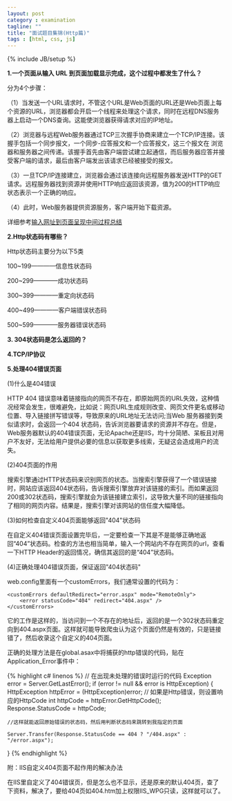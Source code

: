 ```yaml
---
layout: post
category : examination
tagline: ""
title: "面试题目集锦(Http篇)"
tags : [html, css, js]
---
```

{% include JB/setup %}

**1.一个页面从输入 URL 到页面加载显示完成，这个过程中都发生了什么？**

分为4个步骤：

（1）当发送一个URL请求时，不管这个URL是Web页面的URL还是Web页面上每个资源的URL，浏览器都会开启一个线程来处理这个请求，同时在远程DNS服务器上启动一个DNS查询。这能使浏览器获得请求对应的IP地址。

（2）浏览器与远程Web服务器通过TCP三次握手协商来建立一个TCP/IP连接。该握手包括一个同步报文，一个同步-应答报文和一个应答报文，这三个报文在 浏览器和服务器之间传递。该握手首先由客户端尝试建立起通信，而后服务器应答并接受客户端的请求，最后由客户端发出该请求已经被接受的报文。

（3）一旦TCP/IP连接建立，浏览器会通过该连接向远程服务器发送HTTP的GET请求。远程服务器找到资源并使用HTTP响应返回该资源，值为200的HTTP响应状态表示一个正确的响应。

（4）此时，Web服务器提供资源服务，客户端开始下载资源。

详细参考[输入网址到页面呈现中间过程总结](http://tim-ju.github.io/notes/2015/03/18/1/)

**2.Http状态码有哪些？**

Http状态码主要分为以下5类

100~199————信息性状态码

200~299————成功状态码

300~399————重定向状态码

400~499————客户端错误状态码

500~599————服务器错误状态码


**3. 304状态码是怎么返回的？**

**4.TCP/IP协议**

**5.处理404错误页面**

(1)什么是404错误

HTTP 404 错误意味着链接指向的网页不存在，即原始网页的URL失效，这种情况经常会发生，很难避免，比如说：网页URL生成规则改变、网页文件更名或移动位置、导入链接拼写错误等，导致原来的URL地址无法访问;当Web 服务器接到类似请求时，会返回一个404 状态码，告诉浏览器要请求的资源并不存在。但是，Web服务器默认的404错误页面，无论Apache还是IIS，均十分简陋、呆板且对用户不友好，无法给用户提供必要的信息以获取更多线索，无疑这会造成用户的流失。

(2)404页面的作用

搜索引擎通过HTTP状态码来识别网页的状态。当搜索引擎获得了一个错误链接时，网站应该返回404状态码，告诉搜索引擎放弃对该链接的索引。而如果返回200或302状态码，搜索引擎就会为该链接建立索引，这导致大量不同的链接指向了相同的网页内容。结果是，搜索引擎对该网站的信任度大幅降低。

(3)如何检查自定义404页面能够返回"404"状态码

在自定义404错误页面设置完毕后，一定要检查一下其是不是能够正确地返回“404”状态码。检查的方法也相当简单，输入一个网站内不存在网页的url，查看一下HTTP Header的返回情况，确信其返回的是“404”状态码。

(4)正确处理404错误页面，保证返回"404状态码"

web.config里面有一个customErrors，我们通常设置的代码为：

	<customErrors defaultRedirect="error.aspx" mode="RemoteOnly">
	    <error statusCode="404" redirect="404.aspx" />
	</customErrors>

它的工作是这样的，当访问到一个不存在的地址后，返回的是一个302状态码重定向到404.aspx页面。这样就可能导致爬虫认为这个页面仍然是有效的，只是链接错了，然后收录这个自定义的404页面。

正确的处理方法是在global.asax中将捕获的http错误的代码，贴在Application_Error事件中：

{% highlight c# linenos %}
// 在出现未处理的错误时运行的代码
Exception error = Server.GetLastError();
if (error != null && error is HttpException)
{
	HttpException httpError = (HttpException)error;
	// 如果是Http错误，则设置响应的HttpCode
int httpCode = httpError.GetHttpCode();
	Response.StatusCode = httpCode;

	//这样就能返回原始错误的状态码，然后用判断状态码来跳转到我指定的页面

	Server.Transfer(Response.StatusCode == 404 ? "/404.aspx" : "/error.aspx");
}
{% endhighlight %}

附：IIS自定义404页面不起作用的解决办法

在IIS里自定义了404错误页，但是怎么也不显示，还是原来的默认404页，查了下资料，解决了，要给404页如404.htm加上权限IIS_WPG只读，这样就可以了。